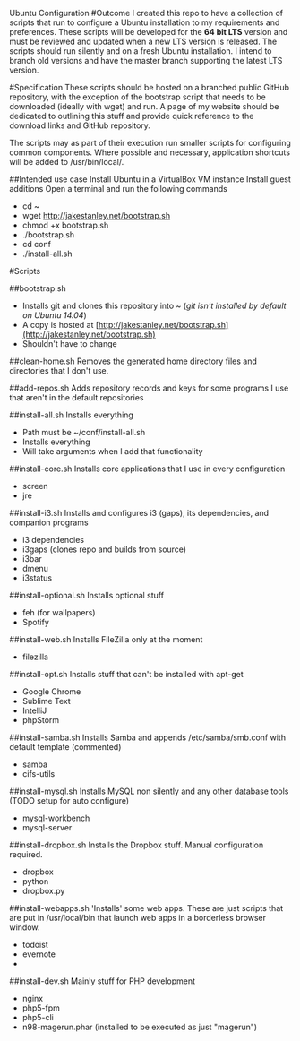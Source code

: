 Ubuntu Configuration
#Outcome
I created this repo to have a collection of scripts that run to configure a Ubuntu installation to my requirements and preferences. These scripts will be developed for the **64 bit LTS** version and must be reviewed and updated when a new LTS version is released. The scripts should run silently and on a fresh Ubuntu installation. I intend to branch old versions and have the master branch supporting the latest LTS version. 

#Specification
These scripts should be hosted on a branched public GitHub repository, with the exception of the bootstrap script that needs to be downloaded (ideally with wget) and run. A page of my website should be dedicated to outlining this stuff and provide quick reference to the download links and GitHub repository.

The scripts may as part of their execution run smaller scripts for configuring common components. Where possible and necessary, application shortcuts will be added to /usr/bin/local/.

##Intended use case
Install Ubuntu in a VirtualBox VM instance
Install guest additions
Open a terminal and run the following commands

- cd ~
- wget http://jakestanley.net/bootstrap.sh
- chmod +x bootstrap.sh
- ./bootstrap.sh
- cd conf
- ./install-all.sh

#Scripts

##bootstrap.sh
- Installs git and clones this repository into ~ (*git isn't installed by default on Ubuntu 14.04*)
- A copy is hosted at [http://jakestanley.net/bootstrap.sh](http://jakestanley.net/bootstrap.sh)
- Shouldn't have to change

##clean-home.sh
Removes the generated home directory files and directories that I don't use.

##add-repos.sh
Adds repository records and keys for some programs I use that aren't in the default repositories

##install-all.sh
Installs everything
- Path must be ~/conf/install-all.sh
- Installs everything
- Will take arguments when I add that functionality

##install-core.sh
Installs core applications that I use in every configuration
- screen
- jre

##install-i3.sh
Installs and configures i3 (gaps), its dependencies, and companion programs
- i3 dependencies
- i3gaps (clones repo and builds from source)
- i3bar
- dmenu
- i3status

##install-optional.sh
Installs optional stuff
- feh (for wallpapers)
- Spotify

##install-web.sh
Installs FileZilla only at the moment
- filezilla

##install-opt.sh
Installs stuff that can't be installed with apt-get
- Google Chrome
- Sublime Text
- IntelliJ
- phpStorm

##install-samba.sh
Installs Samba and appends /etc/samba/smb.conf with default template (commented)
- samba
- cifs-utils

##install-mysql.sh
Installs MySQL non silently and any other database tools (TODO setup for auto configure)
- mysql-workbench
- mysql-server

##install-dropbox.sh
Installs the Dropbox stuff. Manual configuration required.
- dropbox
- python
- dropbox.py

##install-webapps.sh
'Installs' some web apps. These are just scripts that are put in /usr/local/bin that launch web apps in a borderless browser window.
- todoist
- evernote
- 

##install-dev.sh
Mainly stuff for PHP development
- nginx
- php5-fpm
- php5-cli
- n98-magerun.phar (installed to be executed as just "magerun")